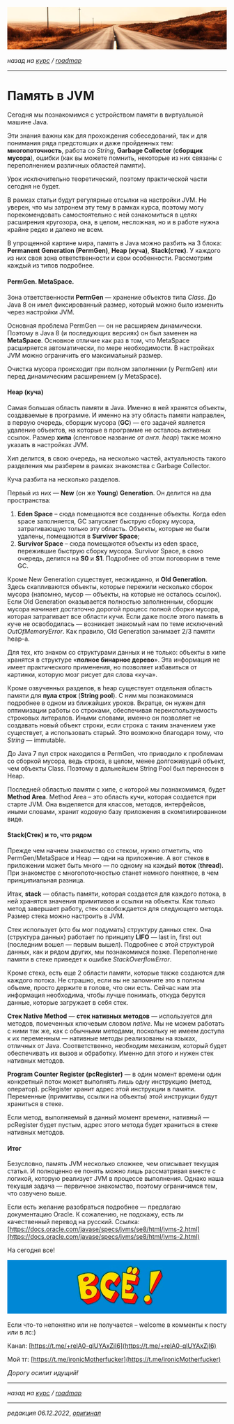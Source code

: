 ![](../../common_files/header.png)

*назад на [курс](../../course.md) / [roadmap](../../roadmap.md)*

***

   

Память в JVM
============

Сегодня мы познакомимся с устройством памяти в виртуальной машине Java.

Эти знания важны как для прохождения собеседований, так и для понимания ряда предстоящих и даже пройденных тем: **многопоточность**, работа со _String_, **Garbage Collector** (**сборщик мусора**), ошибки (как вы можете помнить, некоторые из них связаны с переполнением различных областей памяти).

Урок исключительно теоретический, поэтому практической части сегодня не будет.

В рамках статьи будут регулярные отсылки на настройки JVM. Не уверен, что мы затронем эту тему в рамках курса, поэтому могу порекомендовать самостоятельно с ней ознакомиться в целях расширения кругозора, она, в целом, несложная, но и в работе нужна крайне редко и далеко не всем.

В упрощенной картине мира, память в Java можно разбить на 3 блока: **Permanent Generation (PermGen)**, **Heap (куча)**, **Stack(стек)**. У каждого из них своя зона ответственности и свои особенности. Рассмотрим каждый из типов подробнее.

  

#### PermGen. MetaSpace.

Зона ответственности **PermGen** — хранение объектов типа _Class_. До Java 8 он имел фиксированный размер, который можно было изменить через настройки JVM.

Основная проблема PermGen — он не расширяем динамически. Поэтому в Java 8 (и последующих версиях) он был заменен на **MetaSpace**. Основное отличие как раз в том, что MetaSpace расширяется автоматически, по мере необходимости. В настройках JVM можно ограничить его максимальный размер.

Очистка мусора происходит при полном заполнении (у PermGen) или перед динамическим расширением (у MetaSpace).

  

#### Heap (куча)

Самая большая область памяти в Java. Именно в ней хранятся объекты, создаваемые в программе. И именно на эту область памяти направлен, в первую очередь, сборщик мусора (**GC**) — его задачей является удаление объектов, на которые в программе не осталось активных ссылок. Размер **хипа** (сленговое название _от англ. heap_) также можно указать в настройках JVM.

Хип делится, в свою очередь, на несколько частей, актуальность такого разделения мы разберем в рамках знакомства с Garbage Collector.

Куча разбита на несколько разделов.

Первый из них — **New** (он же **Young**) **Generation**. Он делится на два пространства:

1.  **Eden Space** – сюда помещаются все созданные объекты. Когда eden space заполняется, GC запускает быструю сборку мусора, затрагивающую только эту область. Объекты, которые не были удалены, помещаются в **Survivor Space**;
2.  **Survivor Space** – сюда помещаются объекты из eden space, пережившие быструю сборку мусора. Survivor Space, в свою очередь, делится на **S0** и **S1**. Подробнее об этом поговорим в теме GC.

Кроме New Generation существует, неожиданно, и **Old Generation**. Здесь скапливаются объекты, которые пережили несколько сборок мусора (напомню, мусор — объекты, на которые не осталось ссылок). Если Old Generation оказывается полностью заполненным, сборщик мусора начинает достаточно дорогой процесс полной сборки мусора, которая затрагивает все области кучи. Если даже после этого память в куче не освободилась — возникает знакомый нам по теме исключений _OutOfMemoryError_. Как правило, Old Generation занимает 2/3 памяти heap-а.

Для тех, кто знаком со структурами данных и не только: объекты в хипе хранятся в структуре «**полное бинарное дерево**». Эта информация не имеет практического применения, но позволяет избавиться от картинки, которую мозг рисует для слова «куча».

Кроме озвученных разделов, в heap существует отдельная область памяти для **пула строк** (**String pool**). С ним мы познакомимся подробнее в одном из ближайших уроков. Вкратце, он нужен для оптимизации работы со строками, обеспечивая переиспользуемость строковых литералов. Иными словами, именно он позволяет не создавать новый объект строки, если строка с таким значением уже существует, а использовать старый. Это возможно благодаря тому, что _String_ — immutable.

До Java 7 пул строк находился в PermGen, что приводило к проблемам со сборкой мусора, ведь строка, в целом, менее долгоживущий объект, чем объекты Class. Поэтому в дальнейшем String Pool был перенесен в Heap.

Последней областью памяти с хипе, с которой мы познакомимся, будет **Method Area**. Method Area – это область кучи, которая создается при старте JVM. Она выделяется для классов, методов, интерфейсов, иными словами, хранит кодовую базу приложения в скомпилированном виде.

  

#### Stack(Стек) и то, что рядом

Прежде чем начнем знакомство со стеком, нужно отметить, что PermGen/MetaSpace и Heap — одни на приложение. А вот стеков в приложении может быть много — по одному на каждый **поток** (**thread**). При знакомстве с многопоточностью станет немного понятнее, в чем принципиальная разница.

Итак, **stack** — область памяти, которая создается для каждого потока, в ней хранятся значения примитивов и ссылки на объекты. Как только метод завершает работу, стек освобождается для следующего метода. Размер стека можно настроить в JVM.

Стек использует (кто бы мог подумать) структуру данных стек. Она (структура данных) работает по принципу **LIFO** — last in, first out (последним вошел — первым вышел). Подробнее с этой структурой данных, как и рядом других, мы познакомимся позже. Переполнение памяти в стеке приведет к ошибке _StackOverflowError_.

Кроме стека, есть еще 2 области памяти, которые также создаются для каждого потока. Не страшно, если вы не запомните это в полном объеме, просто держите в голове, что они есть. Сейчас нам эта информация необходима, чтобы лучше понимать, откуда берутся данные, которые загружает в себя стек.

**Стек Native Method** — **стек нативных методов** — используется для методов, помеченных ключевым словом _native_. Мы не можем работать с ними так же, как с обычными методами, поскольку не имеем доступа к их переменным — нативные методы реализованы на языках, отличных от Java. Соответственно, необходим механизм, который будет обеспечивать их вызов и обработку. Именно для этого и нужен стек нативных методов.

**Program Counter Register (pcRegister)** — в один момент времени один конкретный поток может выполнять лишь одну инструкцию (метод, оператор). pcRegister хранит адрес этой инструкции в памяти. Переменные (примитивы, ссылки на объекты) этой инструкции будут храниться в стеке.

Если метод, выполняемый в данный момент времени, нативный — pcRegister будет пустым, адрес этого метода будет храниться в стеке нативных методов.

  

#### Итог

Безусловно, память JVM несколько сложнее, чем описывает текущая статья. И полноценно ее понять можно лишь рассматривая вместе с логикой, которую реализует JVM в процессе выполнения. Однако наша текущая задача — первичное знакомство, поэтому ограничимся тем, что озвучено выше.

Если есть желание разобраться подробнее — предлагаю документацию Oracle. К сожалению, не подскажу, есть ли качественный перевод на русский. Ссылка: [https://docs.oracle.com/javase/specs/jvms/se8/html/jvms-2.html](https://docs.oracle.com/javase/specs/jvms/se8/html/jvms-2.html)

  

На сегодня все!

![](../../common_files/footer.png)

  

Если что-то непонятно или не получается – welcome в комменты к посту или в лс:)

Канал: [https://t.me/+relA0-qlUYAxZjI6](https://t.me/+relA0-qlUYAxZjI6)

Мой тг: [https://t.me/ironicMotherfucker](https://t.me/ironicMotherfucker)

_Дорогу осилит идущий!_

***

*назад на [курс](../../course.md) / [roadmap](../../roadmap.md)*

***

_редакция 06.12.2022_, [_оригинал_](https://telegra.ph/Pamyat-v-JVM-12-06)